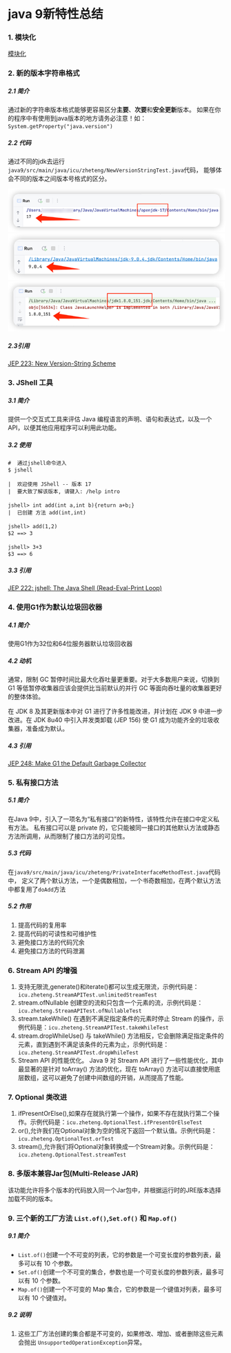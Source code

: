 # java 9新特性总结

### 1. 模块化

[模块化](oop-module-1/README.md)

### 2. 新的版本字符串格式

##### 2.1 简介

通过新的字符串版本格式能够更容易区分**主要**、**次要**和**安全更新**版本。
如果在你的程序中有使用到java版本的地方请务必注意！如：`System.getProperty("java.version")`

##### 2.2 代码
通过不同的jdk去运行`java9/src/main/java/icu/zheteng/NewVersionStringTest.java`代码，
能够体会不同的版本之间版本号格式的区分。

![img.png](src/main/resources/img0.png)
![img.png](src/main/resources/img1.png)
![img.png](src/main/resources/img2.png)

##### 2.3引用
[JEP 223: New Version-String Scheme](https://openjdk.org/jeps/223)

### 3. JShell 工具

##### 3.1 简介

提供一个交互式工具来评估 Java 编程语言的声明、语句和表达式，以及一个 API，以便其他应用程序可以利用此功能。

##### 3.2 使用

```
#  通过jshell命令进入
$ jshell

|  欢迎使用 JShell -- 版本 17
|  要大致了解该版本, 请键入: /help intro

jshell> int add(int a,int b){return a+b;}
|  已创建 方法 add(int,int)

jshell> add(1,2)
$2 ==> 3

jshell> 3+3
$3 ==> 6
```

##### 3.3 引用

[JEP 222: jshell: The Java Shell (Read-Eval-Print Loop)](https://openjdk.org/jeps/222)

### 4. 使用G1作为默认垃圾回收器

##### 4.1 简介

使用G1作为32位和64位服务器默认垃圾回收器

##### 4.2 动机

通常，限制 GC 暂停时间比最大化吞吐量更重要。对于大多数用户来说，切换到 G1 等低暂停收集器应该会提供比当前默认的并行 GC 等面向吞吐量的收集器更好的整体体验。

在 JDK 8 及其更新版本中对 G1 进行了许多性能改进，并计划在 JDK 9 中进一步改进。在 JDK 8u40 中引入并发类卸载 (JEP 156) 使 G1 成为功能齐全的垃圾收集器，准备成为默认。

##### 4.3 引用

[JEP 248: Make G1 the Default Garbage Collector](https://openjdk.org/jeps/248)

### 5. 私有接口方法

##### 5.1 简介

在Java 9中，引入了一项名为“私有接口”的新特性，该特性允许在接口中定义私有方法。
私有接口可以是 private 的，它只能被同一接口的其他默认方法或静态方法所调用，从而限制了接口方法的可见性。

##### 5.3 代码

在`java9/src/main/java/icu/zheteng/PrivateInterfaceMethodTest.java`代码中，
定义了两个默认方法，一个是偶数相加，一个书奇数相加，在两个默认方法中都复用了`doAdd`方法

##### 5.2 作用

1. 提高代码的复用率
2. 提高代码的可读性和可维护性
3. 避免接口方法的代码冗余
4. 避免接口方法的代码泄漏

### 6. Stream API 的增强

1. 支持无限流,generate()和iterate()都可以生成无限流，示例代码是：`icu.zheteng.StreamAPITest.unlimitedStreamTest`
2. stream.ofNullable 创建空的流和只包含一个元素的流，示例代码是：`icu.zheteng.StreamAPITest.ofNullableTest`
3. stream.takeWhile() 在遇到不满足指定条件的元素时停止 Stream 的操作，示例代码是：`icu.zheteng.StreamAPITest.takeWhileTest`
5. stream.dropWhileUse() 与 takeWhile() 方法相反，它会删除满足指定条件的元素，直到遇到不满足该条件的元素为止，示例代码是：`icu.zheteng.StreamAPITest.dropWhileTest`
6. Stream API 的性能优化。 Java 9 对 Stream API 进行了一些性能优化，其中最显著的是针对 toArray() 方法的优化，现在 toArray() 方法可以直接使用底层数组，这可以避免了创建中间数组的开销，从而提高了性能。

### 7. Optional 类改进

1. ifPresentOrElse(),如果存在就执行第一个操作，如果不存在就执行第二个操作。示例代码是：`icu.zheteng.OptionalTest.ifPresentOrElseTest`
2. or(),允许我们在Optional对象为空的情况下返回一个默认值。示例代码是：`icu.zheteng.OptionalTest.orTest`
3. stream(),允许我们将Optional对象转换成一个Stream对象。示例代码是：`icu.zheteng.OptionalTest.streamTest`

### 8. 多版本兼容Jar包(Multi-Release JAR)

该功能允许将多个版本的代码放入同一个Jar包中，并根据运行时的JRE版本选择加载不同的版本。

### 9. 三个新的工厂方法 `List.of()`,`Set.of()` 和 `Map.of()`

##### 9.1 简介

- `List.of()`创建一个不可变的列表，它的参数是一个可变长度的参数列表，最多可以有 10 个参数。
- `Set.of()`创建一个不可变的集合，参数也是一个可变长度的参数列表，最多可以有 10 个参数。
- `Map.of()`创建一个不可变的 Map 集合，它的参数是一个键值对列表，最多可以有 10 个键值对。

##### 9.2 说明

1. 这些工厂方法创建的集合都是不可变的，如果修改、增加、或者删除这些元素会抛出 `UnsupportedOperationException`异常。







